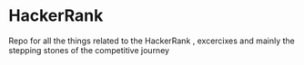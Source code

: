 # HackerRank
Repo for all the things related to the HackerRank , excercixes and mainly the stepping stones of the competitive journey 

